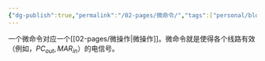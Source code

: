 ```yaml
---
{"dg-publish":true,"permalink":"/02-pages/微命令/","tags":["personal/blog","计算机组成原理/CPU"]}
---
```


一个微命令对应一个[[02-pages/微操作\|微操作]]。微命令就是使得各个线路有效（例如，$\displaystyle PC_{out},MAR_{in}$）的电信号。